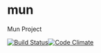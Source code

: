 mun
===

Mun Project

[![Build Status](https://travis-ci.org/muntrip/mun.svg?branch=master)](https://travis-ci.org/muntrip/mun)[![Code Climate](https://codeclimate.com/github/muntrip/mun/badges/gpa.svg)](https://codeclimate.com/github/muntrip/mun)
